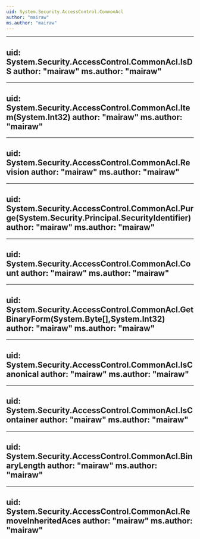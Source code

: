 ```yaml
---
uid: System.Security.AccessControl.CommonAcl
author: "mairaw"
ms.author: "mairaw"
---
```


---
uid: System.Security.AccessControl.CommonAcl.IsDS
author: "mairaw"
ms.author: "mairaw"
---

---
uid: System.Security.AccessControl.CommonAcl.Item(System.Int32)
author: "mairaw"
ms.author: "mairaw"
---

---
uid: System.Security.AccessControl.CommonAcl.Revision
author: "mairaw"
ms.author: "mairaw"
---

---
uid: System.Security.AccessControl.CommonAcl.Purge(System.Security.Principal.SecurityIdentifier)
author: "mairaw"
ms.author: "mairaw"
---

---
uid: System.Security.AccessControl.CommonAcl.Count
author: "mairaw"
ms.author: "mairaw"
---

---
uid: System.Security.AccessControl.CommonAcl.GetBinaryForm(System.Byte[],System.Int32)
author: "mairaw"
ms.author: "mairaw"
---

---
uid: System.Security.AccessControl.CommonAcl.IsCanonical
author: "mairaw"
ms.author: "mairaw"
---

---
uid: System.Security.AccessControl.CommonAcl.IsContainer
author: "mairaw"
ms.author: "mairaw"
---

---
uid: System.Security.AccessControl.CommonAcl.BinaryLength
author: "mairaw"
ms.author: "mairaw"
---

---
uid: System.Security.AccessControl.CommonAcl.RemoveInheritedAces
author: "mairaw"
ms.author: "mairaw"
---

